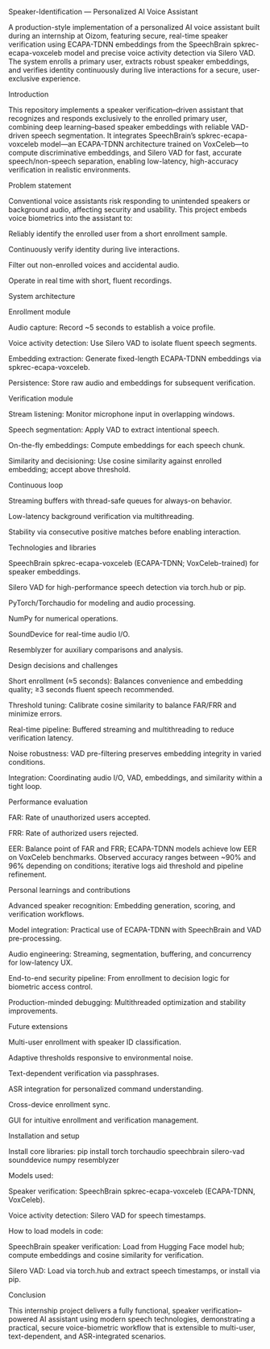 Speaker-Identification — Personalized AI Voice Assistant

A production-style implementation of a personalized AI voice assistant built during an internship at Oizom, featuring secure, real-time speaker verification using ECAPA-TDNN embeddings from the SpeechBrain spkrec-ecapa-voxceleb model and precise voice activity detection via Silero VAD. The system enrolls a primary user, extracts robust speaker embeddings, and verifies identity continuously during live interactions for a secure, user-exclusive experience.

Introduction

This repository implements a speaker verification–driven assistant that recognizes and responds exclusively to the enrolled primary user, combining deep learning–based speaker embeddings with reliable VAD-driven speech segmentation. It integrates SpeechBrain’s spkrec-ecapa-voxceleb model—an ECAPA-TDNN architecture trained on VoxCeleb—to compute discriminative embeddings, and Silero VAD for fast, accurate speech/non-speech separation, enabling low-latency, high-accuracy verification in realistic environments.

Problem statement

Conventional voice assistants risk responding to unintended speakers or background audio, affecting security and usability. This project embeds voice biometrics into the assistant to:

Reliably identify the enrolled user from a short enrollment sample.

Continuously verify identity during live interactions.

Filter out non-enrolled voices and accidental audio.

Operate in real time with short, fluent recordings.

System architecture

Enrollment module

Audio capture: Record ~5 seconds to establish a voice profile.

Voice activity detection: Use Silero VAD to isolate fluent speech segments.

Embedding extraction: Generate fixed-length ECAPA-TDNN embeddings via spkrec-ecapa-voxceleb.

Persistence: Store raw audio and embeddings for subsequent verification.

Verification module

Stream listening: Monitor microphone input in overlapping windows.

Speech segmentation: Apply VAD to extract intentional speech.

On-the-fly embeddings: Compute embeddings for each speech chunk.

Similarity and decisioning: Use cosine similarity against enrolled embedding; accept above threshold.

Continuous loop

Streaming buffers with thread-safe queues for always-on behavior.

Low-latency background verification via multithreading.

Stability via consecutive positive matches before enabling interaction.

Technologies and libraries

SpeechBrain spkrec-ecapa-voxceleb (ECAPA-TDNN; VoxCeleb-trained) for speaker embeddings.

Silero VAD for high-performance speech detection via torch.hub or pip.

PyTorch/Torchaudio for modeling and audio processing.

NumPy for numerical operations.

SoundDevice for real-time audio I/O.

Resemblyzer for auxiliary comparisons and analysis.

Design decisions and challenges

Short enrollment (≈5 seconds): Balances convenience and embedding quality; ≥3 seconds fluent speech recommended.

Threshold tuning: Calibrate cosine similarity to balance FAR/FRR and minimize errors.

Real-time pipeline: Buffered streaming and multithreading to reduce verification latency.

Noise robustness: VAD pre-filtering preserves embedding integrity in varied conditions.

Integration: Coordinating audio I/O, VAD, embeddings, and similarity within a tight loop.

Performance evaluation

FAR: Rate of unauthorized users accepted.

FRR: Rate of authorized users rejected.

EER: Balance point of FAR and FRR; ECAPA-TDNN models achieve low EER on VoxCeleb benchmarks.
Observed accuracy ranges between ~90% and 96% depending on conditions; iterative logs aid threshold and pipeline refinement.

Personal learnings and contributions

Advanced speaker recognition: Embedding generation, scoring, and verification workflows.

Model integration: Practical use of ECAPA-TDNN with SpeechBrain and VAD pre-processing.

Audio engineering: Streaming, segmentation, buffering, and concurrency for low-latency UX.

End-to-end security pipeline: From enrollment to decision logic for biometric access control.

Production-minded debugging: Multithreaded optimization and stability improvements.

Future extensions

Multi-user enrollment with speaker ID classification.

Adaptive thresholds responsive to environmental noise.

Text-dependent verification via passphrases.

ASR integration for personalized command understanding.

Cross-device enrollment sync.

GUI for intuitive enrollment and verification management.

Installation and setup

Install core libraries:
pip install torch torchaudio speechbrain silero-vad sounddevice numpy resemblyzer

Models used:

Speaker verification: SpeechBrain spkrec-ecapa-voxceleb (ECAPA-TDNN, VoxCeleb).

Voice activity detection: Silero VAD for speech timestamps.

How to load models in code:

SpeechBrain speaker verification: Load from Hugging Face model hub; compute embeddings and cosine similarity for verification.

Silero VAD: Load via torch.hub and extract speech timestamps, or install via pip.

Conclusion

This internship project delivers a fully functional, speaker verification–powered AI assistant using modern speech technologies, demonstrating a practical, secure voice-biometric workflow that is extensible to multi-user, text-dependent, and ASR-integrated scenarios.
